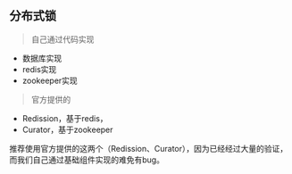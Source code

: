 ## 分布式锁
> 自己通过代码实现
- 数据库实现
- redis实现
- zookeeper实现
> 官方提供的
- Redission，基于redis，
- Curator，基于zookeeper 

推荐使用官方提供的这两个（Redission、Curator），因为已经经过大量的验证，而我们自己通过基础组件实现的难免有bug。




